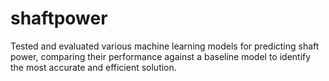 # shaftpower
Tested and evaluated various machine learning models for predicting shaft power, comparing their performance against a baseline model to identify the most accurate and efficient solution.

